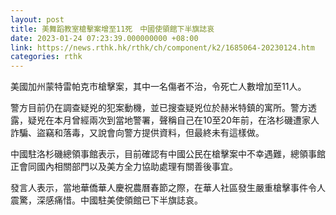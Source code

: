```yaml
---
layout: post
title: 美舞蹈教室槍擊案增至11死　中國使領館下半旗誌哀
date: 2023-01-24 07:23:39.000000000 +08:00
link: https://news.rthk.hk/rthk/ch/component/k2/1685064-20230124.htm
categories: rthk
---
```


美國加州蒙特雷帕克市槍擊案，其中一名傷者不治，令死亡人數增加至11人。

警方目前仍在調查疑兇的犯案動機，並已搜查疑兇位於赫米特鎮的寓所。警方透露，疑兇在本月曾經兩次到當地警署，聲稱自己在10至20年前，在洛杉磯遭家人詐騙、盜竊和落毒，又說會向警方提供資料，但最終未有這樣做。

中國駐洛杉磯總領事館表示，目前確認有中國公民在槍擊案中不幸遇難，總領事館正會同國內相關部門以及美方全力協助處理有關善後事宜。

發言人表示，當地華僑華人慶祝農曆春節之際，在華人社區發生嚴重槍擊事件令人震驚，深感痛惜。中國駐美使領館已下半旗誌哀。
